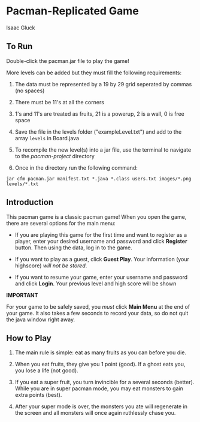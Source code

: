 Pacman-Replicated Game
=====================
Isaac Gluck

To Run
------------

Double-click the pacman.jar file to play the game!


More levels can be added but they must fill the following requirements:

1. The data must be represented by a 19 by 29 grid seperated by commas (no spaces)

2. There must be 11's at all the corners

3. 1's and 11's are treated as fruits, 21 is a powerup, 2 is a wall, 0 is free space

4. Save the file in the levels folder ("exampleLevel.txt") and add to the array `levels` in Board.java

5. To recompile the new level(s) into a jar file, use the terminal to navigate to the *pacman-project* directory

6. Once in the directory run the following command:
```
jar cfm pacman.jar manifest.txt *.java *.class users.txt images/*.png levels/*.txt
```

Introduction
------------
This pacman game is a classic pacman game!
When you open the game, there are several options for the main menu:

* If you are playing this game for the first time and want to register as a player, enter your desired username and password and click **Register** button. Then using the data, log in to the game.

* If you want to play as a guest, click **Guest Play**. Your information (your highscore) *will not be stored*.

* If you want to resume your game, enter your username and password and click **Login**. Your previous level and high score will be shown

**IMPORTANT**

For your game to be safely saved, you *must* click **Main Menu** at the end of your game. It also takes a few seconds to record your data, so do not quit the java window right away.

How to Play
-----------
1. The main rule is simple: eat as many fruits as you can before you die.

2. When you eat fruits, they give you 1 point (good). If a ghost eats you, you lose a life (not good).

3. If you eat a super fruit, you turn invincible for a several seconds (better). While you are in super pacman mode, you may eat monsters to gain extra points (best).

4. After your super mode is over, the monsters you ate will regenerate in the screen and all monsters will once again ruthlessly chase you.



